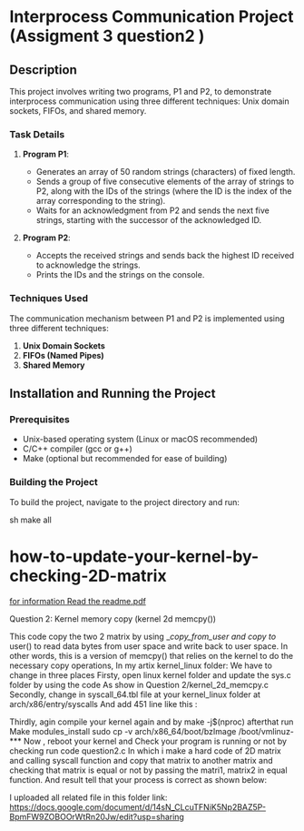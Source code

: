 # Interprocess Communication Project (Assigment 3 question2 )

## Description

This project involves writing two programs, P1 and P2, to demonstrate interprocess communication using three different techniques: Unix domain sockets, FIFOs, and shared memory.

### Task Details

1. **Program P1**:
   - Generates an array of 50 random strings (characters) of fixed length.
   - Sends a group of five consecutive elements of the array of strings to P2, along with the IDs of the strings (where the ID is the index of the array corresponding to the string).
   - Waits for an acknowledgment from P2 and sends the next five strings, starting with the successor of the acknowledged ID.

2. **Program P2**:
   - Accepts the received strings and sends back the highest ID received to acknowledge the strings.
   - Prints the IDs and the strings on the console.

### Techniques Used

The communication mechanism between P1 and P2 is implemented using three different techniques:
1. **Unix Domain Sockets**
2. **FIFOs (Named Pipes)**
3. **Shared Memory**

## Installation and Running the Project

### Prerequisites

- Unix-based operating system (Linux or macOS recommended)
- C/C++ compiler (gcc or g++)
- Make (optional but recommended for ease of building)

### Building the Project

To build the project, navigate to the project directory and run:

sh
make all
# how-to-update-your-kernel-by-checking-2D-matrix
[for information Read the readme.pdf](https://github.com/Vickey21299/Operating_system/blob/main/Assigment3/Q2/readmeq2.pdf)


Question 2:
Kernel memory copy (kernel 2d memcpy())

This code copy the two 2 matrix by using __copy_from_user  and copy to_ user() to read data bytes from user space and write back to user space.
 In other words, this is a version of memcpy() that relies on the kernel to do the necessary copy operations,
In my artix kernel_linux folder:
We have to change in three places 
Firsty, open linux kernel folder and update the sys.c folder by using the code
As show in Question 2/kernel_2d_memcpy.c 
Secondly, change in syscall_64.tbl file at  your kernel_linux folder at 
arch/x86/entry/syscalls
And add 451 line like this :




Thirdly, agin compile your kernel again and by  make -j$(nproc)   afterthat run 
Make modules_install
sudo cp -v arch/x86_64/boot/bzImage /boot/vmlinuz-***
Now , reboot your kernel and
Check your program is running or not by checking run code question2.c
In which i make a hard code of 2D matrix and calling syscall function and copy that matrix to another matrix and checking that matrix is equal or not by passing the matri1, matrix2 in equal function.
And result tell that your process is correct as shown below:

 I uploaded all related file in this folder
  link: https://docs.google.com/document/d/14sN_CLcuTFNiK5Np2BAZ5P-BpmFW9ZOBOOrWtRn20Jw/edit?usp=sharing

